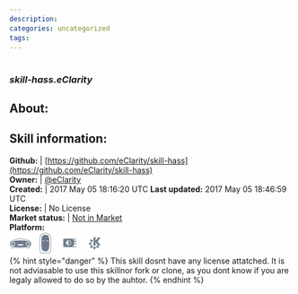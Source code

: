 ```yaml
--- 
description: 
categories: uncategorized   
tags:   
---
```


#   
### _skill-hass.eClarity_  
## About:  


## Skill information:  
**Github:** | [https://github.com/eClarity/skill-hass](https://github.com/eClarity/skill-hass)  
**Owner:** | [@eClarity](https://github.com/eClarity)  
**Created:** | 2017 May 05 18:16:20 UTC  **Last updated:** 2017 May 05 18:46:59 UTC  
**License:** | No License  
**Market status:** | [Not in Market](https://market.mycroft.ai/skill/)  
**Platform:**  
 ![](../.gitbook/assets/mark-1-icon.png)  ![](../.gitbook/assets/mark-2-icon.png)  ![](../.gitbook/assets/picroft-icon.png)  ![](../.gitbook/assets/kde.png)   
{% hint style="danger" %}
This skill dosnt have any license attatched. It is not adviasable to use this skillnor fork or clone, as you dont know if you are legaly allowed to do so by the auhtor.
{% endhint %}
